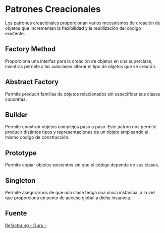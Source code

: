 # Patrones Creacionales

Los patrones creacionales proporcionan varios mecanismos de creación de objetos que incrementan la flexibilidad y la reutilización del código existente.
## Factory Method

Proporciona una interfaz para la creación de objetos en una superclase, mientras permite a las subclases alterar el tipo de objetos que se crearán.

## Abstract Factory

Permite producir familias de objetos relacionados sin especificar sus clases concretas.

## Builder

Permite construir objetos complejos paso a paso. Este patrón nos permite producir distintos tipos y representaciones de un objeto empleando el mismo código de construcción.  

## Prototype

Permite copiar objetos existentes sin que el código dependa de sus clases.

## Singleton

Permite asegurarnos de que una clase tenga una única instancia, a la vez que proporciona un punto de acceso global a dicha instancia.

## Fuente

<a href="https://refactoring.guru/es/design-patterns/creational-patterns" target="_blank">
    Refactoring - Guru -
</a>